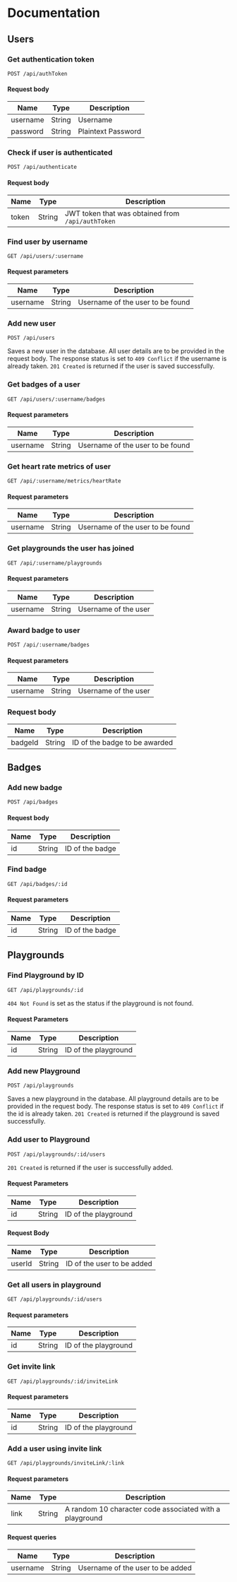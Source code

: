 # Documentation

## Users

### Get authentication token

`POST /api/authToken`

#### Request body

| Name     | Type   | Description        |
| -------- | ------ | ------------------ |
| username | String | Username           |
| password | String | Plaintext Password |

### Check if user is authenticated

`POST /api/authenticate`

#### Request body

| Name  | Type   | Description                                       |
| ----- | ------ | ------------------------------------------------- |
| token | String | JWT token that was obtained from `/api/authToken` |

### Find user by username

`GET /api/users/:username`

#### Request parameters

| Name     | Type   | Description                      |
| -------- | ------ | -------------------------------- |
| username | String | Username of the user to be found |

### Add new user

`POST /api/users`

Saves a new user in the database. All user details are to be provided in the request body. The response status is set to `409 Conflict` if the username is already taken. `201 Created` is returned if the user is saved successfully.

### Get badges of a user

`GET /api/users/:username/badges`

#### Request parameters

| Name     | Type   | Description                      |
| -------- | ------ | -------------------------------- |
| username | String | Username of the user to be found |

### Get heart rate metrics of user

`GET /api/:username/metrics/heartRate`

#### Request parameters

| Name     | Type   | Description                      |
| -------- | ------ | -------------------------------- |
| username | String | Username of the user to be found |

### Get playgrounds the user has joined

`GET /api/:username/playgrounds`

#### Request parameters

| Name     | Type   | Description          |
| -------- | ------ | -------------------- |
| username | String | Username of the user |

### Award badge to user

`POST /api/:username/badges`

#### Request parameters

| Name     | Type   | Description          |
| -------- | ------ | -------------------- |
| username | String | Username of the user |

### Request body

| Name    | Type   | Description                   |
| ------- | ------ | ----------------------------- |
| badgeId | String | ID of the badge to be awarded |

## Badges

### Add new badge

`POST /api/badges`

#### Request body

| Name | Type   | Description     |
| ---- | ------ | --------------- |
| id   | String | ID of the badge |

### Find badge

`GET /api/badges/:id`

#### Request parameters

| Name | Type   | Description     |
| ---- | ------ | --------------- |
| id   | String | ID of the badge |

## Playgrounds

### Find Playground by ID

`GET /api/playgrounds/:id`

`404 Not Found` is set as the status if the playground is not found.

#### Request Parameters

| Name | Type   | Description          |
| ---- | ------ | -------------------- |
| id   | String | ID of the playground |

### Add new Playground

`POST /api/playgrounds`

Saves a new playground in the database. All playground details are to be provided in the request body. The response status is set to `409 Conflict` if the id is already taken. `201 Created` is returned if the playground is saved successfully.

### Add user to Playground

`POST /api/playgrounds/:id/users`

`201 Created` is returned if the user is successfully added.

#### Request Parameters

| Name | Type   | Description          |
| ---- | ------ | -------------------- |
| id   | String | ID of the playground |

#### Request Body

| Name   | Type   | Description                |
| ------ | ------ | -------------------------- |
| userId | String | ID of the user to be added |

### Get all users in playground

`GET /api/playgrounds/:id/users`

#### Request parameters

| Name | Type   | Description          |
| ---- | ------ | -------------------- |
| id   | String | ID of the playground |

### Get invite link

`GET /api/playgrounds/:id/inviteLink`

#### Request parameters

| Name | Type   | Description          |
| ---- | ------ | -------------------- |
| id   | String | ID of the playground |

### Add a user using invite link

`GET /api/playgrounds/inviteLink/:link`

#### Request parameters

| Name | Type   | Description                                             |
| ---- | ------ | ------------------------------------------------------- |
| link | String | A random 10 character code associated with a playground |

#### Request queries

| Name     | Type   | Description                      |
| -------- | ------ | -------------------------------- |
| username | String | Username of the user to be added |
